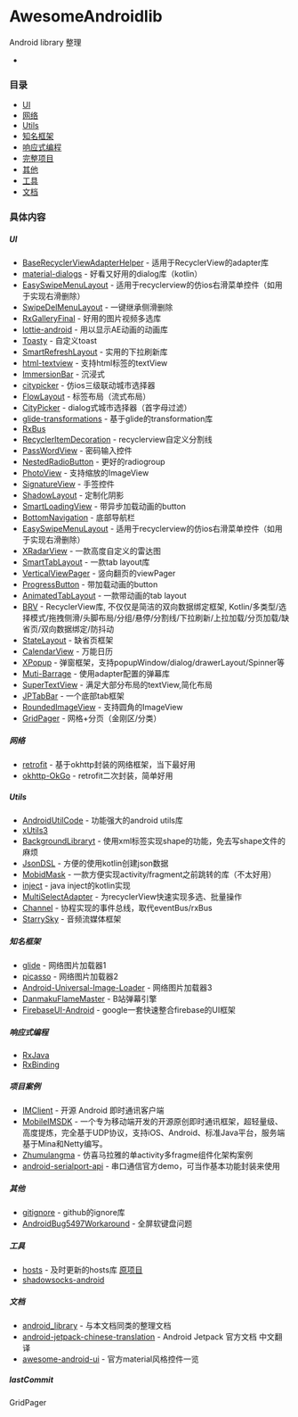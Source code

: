 # AwesomeAndroidlib
Android library 整理

* []() 

### 目录
* [UI](#UI) 
* [网络](#网络) 
* [Utils](#Utils) 
* [知名框架](#知名框架) 
* [响应式编程](#响应式编程) 
* [完整项目](#完整项目) 
* [其他](#其他) 
* [工具](#工具) 
* [文档](#文档) 


### 具体内容

##### UI
* [BaseRecyclerViewAdapterHelper](https://github.com/CymChad/BaseRecyclerViewAdapterHelper) - 适用于RecyclerView的adapter库
* [material-dialogs](https://github.com/afollestad/material-dialogs) - 好看又好用的dialog库（kotlin）
* [EasySwipeMenuLayout](https://github.com/anzaizai/EasySwipeMenuLayout) - 适用于recyclerview的仿ios右滑菜单控件（如用于实现右滑删除）
* [SwipeDelMenuLayout](https://github.com/mcxtzhang/SwipeDelMenuLayout) - 一键继承侧滑删除
* [RxGalleryFinal](https://github.com/FinalTeam/RxGalleryFinal) - 好用的图片视频多选库
* [lottie-android](https://github.com/airbnb/lottie-android) - 用以显示AE动画的动画库
* [Toasty](https://github.com/GrenderG/Toasty) - 自定义toast
* [SmartRefreshLayout](https://github.com/scwang90/SmartRefreshLayout) - 实用的下拉刷新库
* [html-textview](https://github.com/SufficientlySecure/html-textview) - 支持html标签的textView
* [ImmersionBar](https://github.com/gyf-dev/ImmersionBar) - 沉浸式
* [citypicker](https://github.com/crazyandcoder/citypicker) - 仿ios三级联动城市选择器
* [FlowLayout](https://github.com/hongyangAndroid/FlowLayout) - 标签布局（流式布局）
* [CityPicker](https://github.com/zaaach/CityPicker) - dialog式城市选择器（首字母过滤）
* [glide-transformations](https://github.com/wasabeef/glide-transformations) - 基于glide的transformation库
* [RxBus](https://github.com/Blankj/RxBus)
* [RecyclerItemDecoration](https://github.com/magiepooh/RecyclerItemDecoration) - recyclerview自定义分割线
* [ PassWordView](https://github.com/TheRedHeart/PassWordView) - 密码输入控件
* [NestedRadioButton](https://github.com/jbvincey/NestedRadioButton) - 更好的radiogroup
* [PhotoView](https://github.com/chrisbanes/PhotoView) - 支持缩放的ImageView
* [SignatureView](https://github.com/zahid-ali-shah/SignatureView) - 手签控件
* [ShadowLayout](https://github.com/lihangleo2/ShadowLayout) - 定制化阴影
* [SmartLoadingView](https://github.com/lihangleo2/SmartLoadingView) - 带异步加载动画的button
* [BottomNavigation](https://github.com/Ashok-Varma/BottomNavigation) - 底部导航栏
* [EasySwipeMenuLayout](https://github.com/anzaizai/EasySwipeMenuLayout) - 适用于recyclerview的仿ios右滑菜单控件（如用于实现右滑删除）
* [XRadarView](https://github.com/hust201010701/XRadarView) - 一款高度自定义的雷达图
* [SmartTabLayout](https://github.com/ogaclejapan/SmartTabLayout) - 一款tab layout库
* [VerticalViewPager](https://github.com/kaelaela/VerticalViewPager) - 竖向翻页的viewPager
* [ProgressButton](https://github.com/razir/ProgressButton) - 带加载动画的button
* [AnimatedTabLayout](https://github.com/iammert/AnimatedTabLayout) - 一款带动画的tab layout
* [BRV](https://github.com/liangjingkanji/BRV) - RecyclerView库, 不仅仅是简洁的双向数据绑定框架, Kotlin/多类型/选择模式/拖拽侧滑/头脚布局/分组/悬停/分割线/下拉刷新/上拉加载/分页加载/缺省页/双向数据绑定/防抖动
* [StateLayout](https://github.com/liangjingkanji/StateLayout) - 缺省页框架
* [CalendarView](https://github.com/huanghaibin-dev/CalendarView) - 万能日历
* [XPopup](https://github.com/li-xiaojun/XPopup) - 弹窗框架，支持popupWindow/dialog/drawerLayout/Spinner等
* [Muti-Barrage](https://github.com/mCyp/Muti-Barrage) - 使用adapter配置的弹幕库
* [SuperTextView](https://github.com/lygttpod/SuperTextView) - 满足大部分布局的textView,简化布局
* [JPTabBar](https://github.com/peng8350/JPTabBar) - 一个底部tab框架
* [RoundedImageView](https://github.com/vinc3m1/RoundedImageView) - 支持圆角的ImageView
* [GridPager](https://github.com/mtjsoft/GridPager) - 网格+分页（金刚区/分类）

##### 网络
* [retrofit](retrofit) - 基于okhttp封装的网络框架，当下最好用
* [okhttp-OkGo](https://github.com/jeasonlzy/okhttp-OkGo) - retrofit二次封装，简单好用

##### Utils
* [AndroidUtilCode](https://github.com/Blankj/AndroidUtilCode) - 功能强大的android utils库
* [xUtils3](https://github.com/wyouflf/xUtils3)
* [BackgroundLibraryt](https://github.com/JavaNoober/BackgroundLibraryt) - 使用xml标签实现shape的功能，免去写shape文件的麻烦
* [JsonDSL](https://github.com/hitanshu-dhawan/JsonDSL) - 方便的使用kotlin创建json数据
* [MobidMask](https://github.com/ssseasonnn/MobidMask) - 一款方便实现activity/fragment之前跳转的库（不太好用）
* [inject](https://github.com/chRyNaN/inject) - java inject的kotlin实现
* [MultiSelectAdapter](https://github.com/goyourfly/MultiSelectAdapter) - 为recyclerView快速实现多选、批量操作
* [Channel](https://github.com/liangjingkanji/Channel) - 协程实现的事件总线，取代eventBus/rxBus
* [StarrySky](https://github.com/EspoirX/StarrySky) - 音频流媒体框架

##### 知名框架
* [glide](https://github.com/bumptech/glide) - 网络图片加载器1
* [picasso](https://github.com/square/picasso) - 网络图片加载器2
* [Android-Universal-Image-Loader](https://github.com/nostra13/Android-Universal-Image-Loader) - 网络图片加载器3
* [DanmakuFlameMaster](https://github.com/bilibili/DanmakuFlameMaster) - B站弹幕引擎
* [FirebaseUI-Android](https://github.com/firebase/FirebaseUI-Android) - google一套快速整合firebase的UI框架

##### 响应式编程
* [RxJava](https://github.com/ReactiveX/RxJava)
* [RxBinding](https://github.com/JakeWharton/RxBinding)

##### 项目案例
* [IMClient](https://github.com/jersuen/IMClient) - 开源 Android 即时通讯客户端
* [MobileIMSDK](https://github.com/JackJiang2011/MobileIMSDK) - 一个专为移动端开发的开源原创即时通讯框架，超轻量级、高度提炼，完全基于UDP协议，支持iOS、Android、标准Java平台，服务端基于Mina和Netty编写。
* [Zhumulangma](https://github.com/TanZhiL/Zhumulangma) - 仿喜马拉雅的单activity多fragme组件化架构案例
* [android-serialport-api](https://github.com/cepr/android-serialport-api) - 串口通信官方demo，可当作基本功能封装来使用

##### 其他
* [gitignore](https://github.com/github/gitignore) - github的ignore库
* [AndroidBug5497Workaround](https://github.com/madebycm/AndroidBug5497Workaround) - 全屏软键盘问题


##### 工具
* [hosts](https://github.com/googlehosts/hosts) - 及时更新的hosts库 [原项目](https://github.com/kelthuzadx/hosts)
* [shadowsocks-android](https://github.com/shadowsocks/shadowsocks-android)



##### 文档
* [android_library](https://github.com/isudev/android_library) - 与本文档同类的整理文档
* [android-jetpack-chinese-translation](https://github.com/Android-Jetpack-Chinese-Translation/android-jetpack-chinese-translation) - Android Jetpack 官方文档 中文翻译
* [awesome-android-ui](https://github.com/wasabeef/awesome-android-ui) - 官方material风格控件一览

##### lastCommit
GridPager



